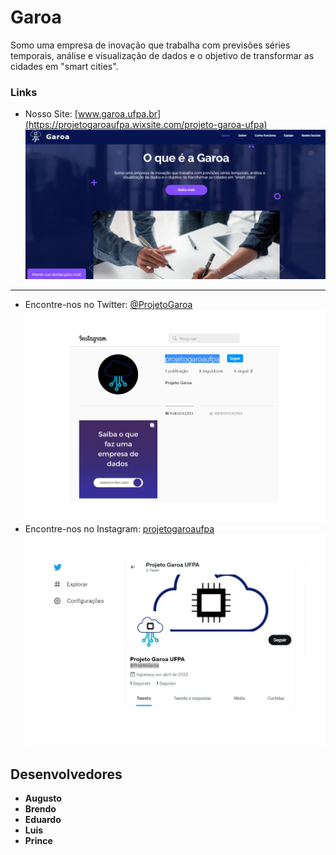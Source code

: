 # Garoa
Somo uma empresa de inovação que trabalha com previsões séries temporais, análise e visualização de dados e o objetivo de transformar as cidades em "smart cities".

### Links

- Nosso Site: [www.garoa.ufpa.br](https://projetogaroaufpa.wixsite.com/projeto-garoa-ufpa)
![desktop screenshot](https://github.com/garoa-startup/garoa-site/blob/main/site.png)
***
- Encontre-nos no Twitter: [@ProjetoGaroa](https://twitter.com/ProjetoGaroa)
![desktop screenshot](https://github.com/garoa-startup/garoa-site/blob/main/instagram.png)
- Encontre-nos no Instagram: [projetogaroaufpa](https://www.instagram.com/projetogaroaufpa/)
![desktop screenshot](https://github.com/garoa-startup/garoa-site/blob/main/twitter.png)

## Desenvolvedores

- **Augusto**
- **Brendo**
- **Eduardo**
- **Luis**
-  **Prince**

